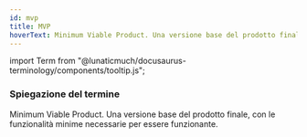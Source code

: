 ```yaml
---
id: mvp
title: MVP
hoverText: Minimum Viable Product. Una versione base del prodotto finale, con le funzionalità minime necessarie per essere funzionante.
---
```


import Term from "@lunaticmuch/docusaurus-terminology/components/tooltip.js";


### Spiegazione del termine

Minimum Viable Product. Una versione base del <Term popup="Insieme di artefatti raccolti ed esposti in modo organizzato che permettono l'utilizzo di un programma da parte di un utente." reference="/docs/RTB/Termini/Prodotto">prodotto</Term> finale, con le <Term popup="Caratteristica funzionale propria di un prodotto software." reference="/docs/RTB/Termini/Funzionalità">funzionalità</Term> minime necessarie per essere funzionante.